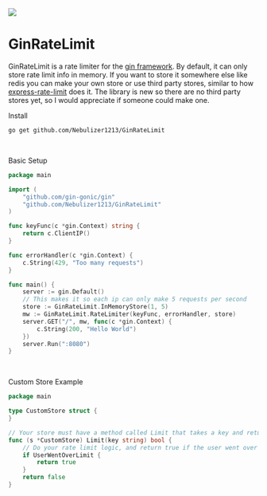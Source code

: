 <a href="https://jgltechnologies.com/discord">
<img src="https://discord.com/api/guilds/844418702430175272/embed.png">
</a>

# GinRateLimit

GinRateLimit is a rate limiter for the <a href="https://github.com/gin-gonic/gin">gin framework</a>. By default, it can
only store rate limit info in memory. If you want to store it somewhere else like redis you can make your own store or
use third party stores, similar to how <a href="https://github.com/nfriedly/express-rate-limit">express-rate-limit</a> does it. The library is new so there are no third party stores yet, so I would appreciate if someone
could make one.

Install

 ```shell
 go get github.com/Nebulizer1213/GinRateLimit
```

<br>

Basic Setup

```go
package main

import (
	"github.com/gin-gonic/gin"
	"github.com/Nebulizer1213/GinRateLimit"
)

func keyFunc(c *gin.Context) string {
	return c.ClientIP()
}

func errorHandler(c *gin.Context) {
	c.String(429, "Too many requests")
}

func main() {
	server := gin.Default()
	// This makes it so each ip can only make 5 requests per second
	store := GinRateLimit.InMemoryStore(1, 5)
	mw := GinRateLimit.RateLimiter(keyFunc, errorHandler, store)
	server.GET("/", mw, func(c *gin.Context) {
		c.String(200, "Hello World")
	})
	server.Run(":8080")
}
```

<br>

Custom Store Example

```go
package main

type CustomStore struct {
}

// Your store must have a method called Limit that takes a key and returns a bool
func (s *CustomStore) Limit(key string) bool {
	// Do your rate limit logic, and return true if the user went over the rate limit, otherwise return false
	if UserWentOverLimit {
		return true
	}
	return false
}
```